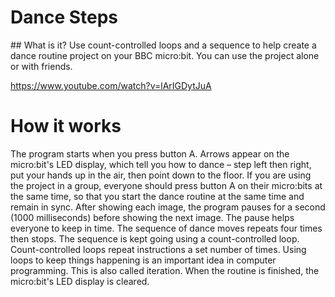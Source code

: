 # Dance Steps
## What is it?
Use count-controlled loops and a sequence to help create a dance routine project on your BBC micro:bit. You can use the project alone or with friends.

https://www.youtube.com/watch?v=lArIGDytJuA

# How it works
The program starts when you press button A.
Arrows appear on the micro:bit's LED display, which tell you how to dance – step left then right, put your hands up in the air, then point down to the floor.
If you are using the project in a group, everyone should press button A on their micro:bits at the same time, so that you start the dance routine at the same time and remain in sync.
After showing each image, the program pauses for a second (1000 milliseconds) before showing the next image. The pause helps everyone to keep in time.
The sequence of dance moves repeats four times then stops. The sequence is kept going using a count-controlled loop. Count-controlled loops repeat instructions a set number of times.
Using loops to keep things happening is an important idea in computer programming. This is also called iteration. 
When the routine is finished, the micro:bit's LED display is cleared.

